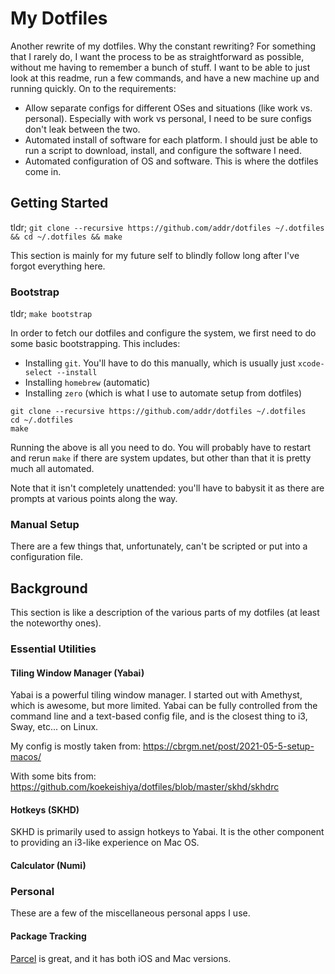 # My Dotfiles

Another rewrite of my dotfiles. Why the constant rewriting? For something that I rarely do, I want the process to be as straightforward as possible, without me having to remember a bunch of stuff. I want to be able to just look at this readme, run a few commands, and have a new machine up and running quickly. On to the requirements:

- Allow separate configs for different OSes and situations (like work vs. personal). Especially with work vs personal, I need to be sure configs don't leak between the two.
- Automated install of software for each platform. I should just be able to run a script to download, install, and configure the software I need.
- Automated configuration of OS and software. This is where the dotfiles come in.

## Getting Started

tldr; `git clone --recursive https://github.com/addr/dotfiles ~/.dotfiles && cd ~/.dotfiles && make`

This section is mainly for my future self to blindly follow long after I've forgot everything here.

### Bootstrap

tldr; `make bootstrap`

In order to fetch our dotfiles and configure the system, we first need to do some basic bootstrapping. This includes:

- Installing `git`. You'll have to do this manually, which is usually just `xcode-select --install`
- Installing `homebrew` (automatic)
- Installing `zero` (which is what I use to automate setup from dotfiles)

``` shell
git clone --recursive https://github.com/addr/dotfiles ~/.dotfiles
cd ~/.dotfiles
make
```

Running the above is all you need to do. You will probably have to restart and rerun `make` if there are system updates, but other than that it is pretty much all automated.

Note that it isn't completely unattended: you'll have to babysit it as there are prompts at various points along the way.

### Manual Setup

There are a few things that, unfortunately, can't be scripted or put into a configuration file.

## Background

This section is like a description of the various parts of my dotfiles (at least the noteworthy ones).

### Essential Utilities

#### Tiling Window Manager (Yabai)

Yabai is a powerful tiling window manager. I started out with Amethyst, which is awesome, but more limited. Yabai can be fully controlled from the command line and a text-based config file, and is the closest thing to i3, Sway, etc... on Linux.

My config is mostly taken from: https://cbrgm.net/post/2021-05-5-setup-macos/

With some bits from: https://github.com/koekeishiya/dotfiles/blob/master/skhd/skhdrc

#### Hotkeys (SKHD)

SKHD is primarily used to assign hotkeys to Yabai. It is the other component to providing an i3-like experience on Mac OS.

#### Calculator (Numi)

### Personal

These are a few of the miscellaneous personal apps I use.

#### Package Tracking

[Parcel](https://parcelapp.net) is great, and it has both iOS and Mac versions.

